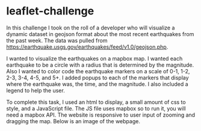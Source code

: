 # leaflet-challenge

In this challenge I took on the roll of a developer who will visualize a dynamic dataset in geojson format about the most recent earthquakes from the past week. The data was pulled from https://earthquake.usgs.gov/earthquakes/feed/v1.0/geojson.php. 

I wanted to visualize the earthquakes on a mapbox map. I wanted each earthquake to be a circle with a radius that is determined by the magnitude. Also I wanted to color code the earthquake markers on a scale of 0-1, 1-2, 2-3, 3-4, 4-5, and 5+. I added popups to each of the markers that display where the earthquake was, the time, and the magnitude. I also included a legend to help the user. 

To complete this task, I used an html to display, a small amount of css to style, and a JavaScript file. The JS file uses mapbox so to run it, you will need a mapbox API. The website is responsive to user input of zooming and dragging the map. Below is an image of the webpage. 
